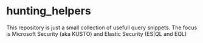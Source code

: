 # hunting_helpers

This repository is just a small collection of usefull query snippets.
The focus is Microsoft Security (aka KUSTO) and Elastic Security (ES|QL and EQL)